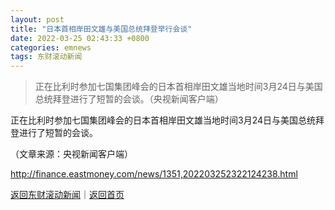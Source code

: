 ```yaml
---
layout: post
title: "日本首相岸田文雄与美国总统拜登举行会谈"
date: 2022-03-25 02:43:33 +0800
categories: emnews
tags: 东财滚动新闻
---
```

> 正在比利时参加七国集团峰会的日本首相岸田文雄当地时间3月24日与美国总统拜登进行了短暂的会谈。（央视新闻客户端）

<p>正在比利时参加七国集团峰会的日本首相岸田文雄当地时间3月24日与美国总统拜登进行了短暂的会谈。</p><p class="em_media">（文章来源：央视新闻客户端）</p>

<http://finance.eastmoney.com/news/1351,202203252322124238.html>

[返回东财滚动新闻](//finews.withounder.com/emnews/)｜[返回首页](//finews.withounder.com/)